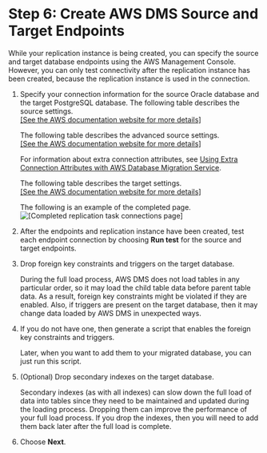 # Step 6: Create AWS DMS Source and Target Endpoints<a name="chap-rdsoracle2postgresql.steps.createsourcetargetendpoints"></a>

While your replication instance is being created, you can specify the source and target database endpoints using the AWS Management Console\. However, you can only test connectivity after the replication instance has been created, because the replication instance is used in the connection\.

1. Specify your connection information for the source Oracle database and the target PostgreSQL database\. The following table describes the source settings\.    
[\[See the AWS documentation website for more details\]](http://docs.aws.amazon.com/dms/latest/sbs/chap-rdsoracle2postgresql.steps.createsourcetargetendpoints.html)

   The following table describes the advanced source settings\.    
[\[See the AWS documentation website for more details\]](http://docs.aws.amazon.com/dms/latest/sbs/chap-rdsoracle2postgresql.steps.createsourcetargetendpoints.html)

   For information about extra connection attributes, see [Using Extra Connection Attributes with AWS Database Migration Service](https://docs.aws.amazon.com/dms/latest/userguide/CHAP_Introduction.ConnectionAttributes.html)\.

   The following table describes the target settings\.    
[\[See the AWS documentation website for more details\]](http://docs.aws.amazon.com/dms/latest/sbs/chap-rdsoracle2postgresql.steps.createsourcetargetendpoints.html)

   The following is an example of the completed page\.  
![\[Completed replication task connections page\]](http://docs.aws.amazon.com/dms/latest/sbs/images/sbs-rdsor2postgressql19.5.png)

1. After the endpoints and replication instance have been created, test each endpoint connection by choosing **Run test** for the source and target endpoints\.

1. Drop foreign key constraints and triggers on the target database\.

   During the full load process, AWS DMS does not load tables in any particular order, so it may load the child table data before parent table data\. As a result, foreign key constraints might be violated if they are enabled\. Also, if triggers are present on the target database, then it may change data loaded by AWS DMS in unexpected ways\.

1. If you do not have one, then generate a script that enables the foreign key constraints and triggers\.

   Later, when you want to add them to your migrated database, you can just run this script\.

1. \(Optional\) Drop secondary indexes on the target database\.

   Secondary indexes \(as with all indexes\) can slow down the full load of data into tables since they need to be maintained and updated during the loading process\. Dropping them can improve the performance of your full load process\. If you drop the indexes, then you will need to add them back later after the full load is complete\.

1. Choose **Next**\.